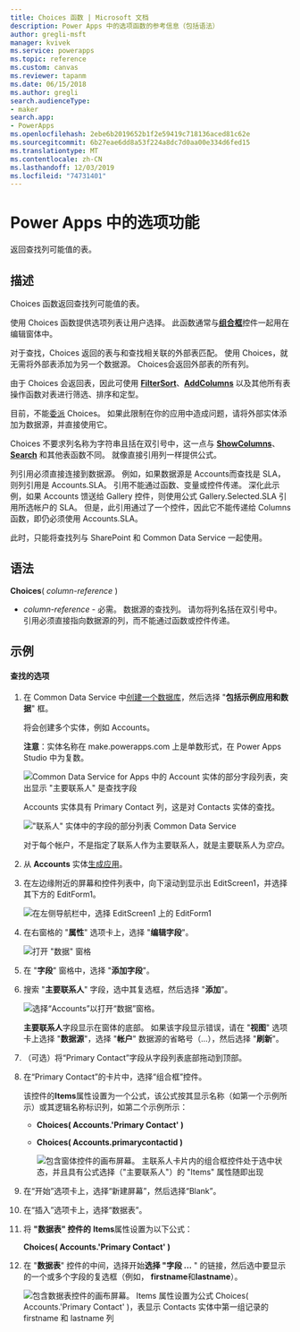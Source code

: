 ```yaml
---
title: Choices 函数 | Microsoft 文档
description: Power Apps 中的选项函数的参考信息（包括语法）
author: gregli-msft
manager: kvivek
ms.service: powerapps
ms.topic: reference
ms.custom: canvas
ms.reviewer: tapanm
ms.date: 06/15/2018
ms.author: gregli
search.audienceType:
- maker
search.app:
- PowerApps
ms.openlocfilehash: 2ebe6b2019652b1f2e59419c718136aced81c62e
ms.sourcegitcommit: 6b27eae6dd8a53f224a8dc7d0aa00e334d6fed15
ms.translationtype: MT
ms.contentlocale: zh-CN
ms.lasthandoff: 12/03/2019
ms.locfileid: "74731401"
---
```

# <a name="choices-function-in-power-apps"></a>Power Apps 中的选项功能
返回查找列可能值的表。

## <a name="description"></a>描述
Choices 函数返回查找列可能值的表。  

使用 Choices 函数提供选项列表让用户选择。 此函数通常与[**组合框**](../controls/control-combo-box.md)控件一起用在编辑窗体中。

对于查找，Choices 返回的表与和查找相关联的外部表匹配。 使用 Choices，就无需将外部表添加为另一个数据源。 Choices会返回外部表的所有列。

由于 Choices 会返回表，因此可使用 [**Filter**](function-filter-lookup.md)[**Sort**](function-sort.md)、[**AddColumns**](function-table-shaping.md) 以及其他所有表操作函数对表进行筛选、排序和定型。 

目前，不能[委派](../delegation-overview.md) Choices。 如果此限制在你的应用中造成问题，请将外部实体添加为数据源，并直接使用它。 

Choices 不要求列名称为字符串且括在双引号中，这一点与 [**ShowColumns**](function-table-shaping.md)、[**Search**](function-filter-lookup.md) 和其他表函数不同。 就像直接引用列一样提供公式。

列引用必须直接连接到数据源。 例如，如果数据源是 Accounts而查找是 SLA，则列引用是 Accounts.SLA。 引用不能通过函数、变量或控件传递。 深化此示例，如果 Accounts 馈送给 Gallery 控件，则使用公式 Gallery.Selected.SLA 引用所选帐户的 SLA。 但是，此引用通过了一个控件，因此它不能传递给 Columns 函数，即仍必须使用 Accounts.SLA。

此时，只能将查找列与 SharePoint 和 Common Data Service 一起使用。

## <a name="syntax"></a>语法
**Choices**( *column-reference* )

* *column-reference* - 必需。  数据源的查找列。 请勿将列名括在双引号中。 引用必须直接指向数据源的列，而不能通过函数或控件传递。

## <a name="examples"></a>示例

#### <a name="choices-for-a-lookup"></a>查找的选项

1. 在 Common Data Service 中[创建一个数据库](../../../administrator/create-database.md)，然后选择 "**包括示例应用和数据**" 框。

    将会创建多个实体，例如 Accounts。

    **注意**：实体名称在 make.powerapps.com 上是单数形式，在 Power Apps Studio 中为复数。

    ![Common Data Service for Apps 中的 Account 实体的部分字段列表，突出显示 "主要联系人" 是查找字段](media/function-choices/entity-account.png)

    Accounts 实体具有 Primary Contact 列，这是对 Contacts 实体的查找。  

    !["联系人" 实体中的字段的部分列表 Common Data Service](media/function-choices/entity-contact.png)

    对于每个帐户，不是指定了联系人作为主要联系人，就是主要联系人为*空白*。

1. 从 **Accounts** 实体[生成应用](../data-platform-create-app.md)。

1. 在左边缘附近的屏幕和控件列表中，向下滚动到显示出 EditScreen1，并选择其下方的 EditForm1。

    ![在左侧导航栏中，选择 EditScreen1 上的 EditForm1](media/function-choices/select-editform.png)

1. 在右窗格的 "**属性**" 选项卡上，选择 "**编辑字段**"。

    ![打开 "数据" 窗格](media/function-choices/open-data-pane.png)

1. 在 "**字段**" 窗格中，选择 "**添加字段**"。

1. 搜索 "**主要联系人**" 字段，选中其复选框，然后选择 "**添加**"。

    ![选择“Accounts”以打开“数据”窗格。](media/function-choices/field-list.png)

    **主要联系人**字段显示在窗体的底部。 如果该字段显示错误，请在 "**视图**" 选项卡上选择 "**数据源**"，选择 "**帐户**" 数据源的省略号（...），然后选择 "**刷新**"。

1. （可选）将“Primary Contact”字段从字段列表底部拖动到顶部。

1. 在“Primary Contact”的卡片中，选择“组合框”控件。

    该控件的**Items**属性设置为一个公式，该公式按其显示名称（如第一个示例所示）或其逻辑名称标识列，如第二个示例所示：

   - **Choices( Accounts.'Primary Contact' )**
   - **Choices( Accounts.primarycontactid )**

     ![包含窗体控件的画布屏幕。 主联系人卡片内的组合框控件处于选中状态，并且具有公式选择（"主要联系人"）的 "Items" 属性随即出现](media/function-choices/accounts-primary-contact.png)

1. 在“开始”选项卡上，选择“新建屏幕”，然后选择“Blank”。

1. 在“插入”选项卡上，选择“数据表”。

1. 将 **"数据表" 控件的** **Items**属性设置为以下公式：

     **Choices( Accounts.'Primary Contact' )**

1. 在 "**数据表**" 控件的中间，选择开始**选择 "字段 ...** " 的链接，然后选中要显示的一个或多个字段的复选框（例如， **firstname**和**lastname**）。

     ![包含数据表控件的画布屏幕。 Items 属性设置为公式 Choices( Accounts.'Primary Contact' )，表显示 Contacts 实体中第一组记录的 firstname 和 lastname 列](media/function-choices/full-accounts-pc.png)